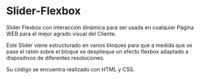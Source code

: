 # Slider-Flexbox
Slider Flexbox con interacción dinámica para ser usada en cualquier Página WEB para el mejor agrado visual
del Cliente.

Este Slider viene estructurado en varios bloques para que a medida que se pase el ratón sobre el bloque se desplieque
un efecto flexbox adaptado a dispositivos de diferentes resoluciones.

Su código se encuentra realizado con HTML y CSS.
